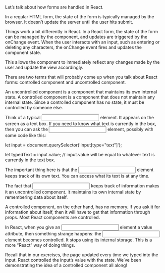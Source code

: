 Let’s talk about how forms are handled in React.

In a regular HTML form, the state of the form is typically managed by the browser. It doesn’t update the server until the user hits submit.

Things work a bit differently in React. In a React form, the state of the form can be managed by the component, and updates are triggered by the onChange event. When the user interacts with an input, such as entering or deleting any characters, the onChange event fires and updates the component state.

This allows the component to immediately reflect any changes made by the user and update the view accordingly.

There are two terms that will probably come up when you talk about React forms: controlled component and uncontrolled component.

An uncontrolled component is a component that maintains its own internal state. A controlled component is a component that does not maintain any internal state. Since a controlled component has no state, it must be controlled by someone else.

Think of a typical <input type='text' /> element. It appears on the screen as a text box. If you need to know what text is currently in the box, then you can ask the <input> element, possibly with some code like this:

let input = document.querySelector('input[type="text"]');

let typedText = input.value; // input.value will be equal to whatever text is currently in the text box.

The important thing here is that the <input> element keeps track of its own text. You can access what its text is at any time.

The fact that <input> keeps track of information makes it an uncontrolled component. It maintains its own internal state by remembering data about itself.

A controlled component, on the other hand, has no memory. If you ask it for information about itself, then it will have to get that information through props. Most React components are controlled.

In React, when you give an <input> element a value attribute, then something strange happens: the <input> element becomes controlled. It stops using its internal storage. This is a more “React” way of doing things.

Recall that in our exercises, the page updated every time we typed into the input. React controlled the input’s value with the state. We’ve been demonstrating the idea of a controlled component all along!
